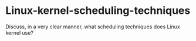 # Linux-kernel-scheduling-techniques
Discuss, in a very clear manner, what scheduling techniques does Linux kernel use?
